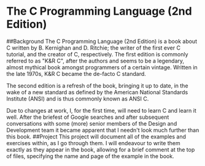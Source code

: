 # The C Programming Language (2nd Edition) 
##Background
The C Programming Language (2nd Edition) is a book about C written by B. Kernighan and D. Ritchie; the writer of the first ever C tutorial, and the creator of C, respectively. The first edition is commonly referred to as "K&R C", after the authors and seems to be a legendary, almost mythical book amongst programmers of a certain vintage. Written in the late 1970s, K&R C became the de-facto C standard. 

The second edition is a refresh of the book, bringing it up to date, in the wake of a new standard as defined by the American National Standards Institute (ANSI) and is thus commonly known as ANSI C.

Due to changes at work, I, for the first time, will need to learn C and learn it well. After the briefest of Google searches and after subsequent conversations with some (more) senior members of the Design and Development team it became apparent that I needn't look much further than this book.
##Project
This project will document all of the examples and exercises within, as I go through them. I will endeavour to write them exactly as they appear in the book, allowing for a brief comment at the top of files, specifying the name and page of the example in the book. 
